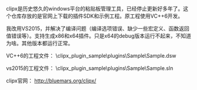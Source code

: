 clipx是历史悠久的windows平台的粘贴板管理工具，已经停止更新好多年了。这个仓库存放的是官网上下载的插件SDK和示例工程。原工程使用VC++6开发。

我改用VS2015，并解决了编译问题（编译选项错误、缺少一些宏定义、函数返回值错误等）。支持生成x86和x64插件。只是x64的debug版本运行不起来，不知道为啥。其他版本都运行正常。

VC++6的工程文件：
\clipx_plugin_sample\plugins\Sample\Sample.dsw

vs2015的工程文件：
\clipx_plugin_sample\plugins\Sample\Sample.sln

clipx官网：
http://bluemars.org/clipx/
